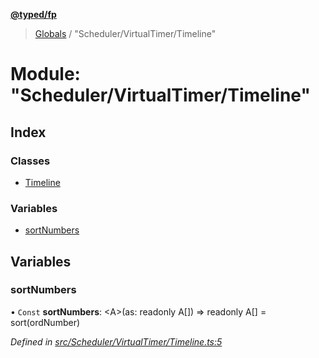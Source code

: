 **[@typed/fp](../README.md)**

> [Globals](../globals.md) / "Scheduler/VirtualTimer/Timeline"

# Module: "Scheduler/VirtualTimer/Timeline"

## Index

### Classes

* [Timeline](../classes/_scheduler_virtualtimer_timeline_.timeline.md)

### Variables

* [sortNumbers](_scheduler_virtualtimer_timeline_.md#sortnumbers)

## Variables

### sortNumbers

• `Const` **sortNumbers**: \<A>(as: readonly A[]) => readonly A[] = sort(ordNumber)

*Defined in [src/Scheduler/VirtualTimer/Timeline.ts:5](https://github.com/TylorS/typed-fp/blob/6ccb290/src/Scheduler/VirtualTimer/Timeline.ts#L5)*
